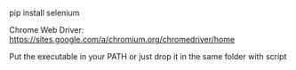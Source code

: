 pip install selenium

Chrome Web Driver: https://sites.google.com/a/chromium.org/chromedriver/home

Put the executable in your PATH or just drop it in the same folder with script